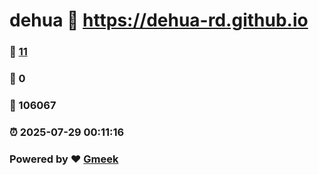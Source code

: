 # dehua :link: https://dehua-rd.github.io 
### :page_facing_up: [11](https://dehua-rd.github.io/tag.html) 
### :speech_balloon: 0 
### :hibiscus: 106067 
### :alarm_clock: 2025-07-29 00:11:16 
### Powered by :heart: [Gmeek](https://github.com/Meekdai/Gmeek)
